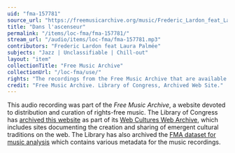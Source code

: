 ```yaml
---
uid: "fma-157781"
source_url: "https://freemusicarchive.org/music/Frederic_Lardon_feat_Laura_Palme/Jazz__la_cool_pour_les_vacances_sur_la_plage_ou__la_montagne_1678/Frederic_Lardon_feat_Laura_Palme_-_Jazz__la_cool_pour_les_vacances_sur_la_plage_ou__la_montagne_-_02_Dans_lascenseur_1375"
title: "Dans l'ascenseur"
permalink: "/items/loc-fma/fma-157781/"
stream_url: "/audio/items/loc-fma/fma-157781.mp3"
contributors: "Frederic Lardon feat Laura Palmée"
subjects: "Jazz | Unclassifiable | Chill-out"
layout: "item"
collectionTitle: "Free Music Archive"
collectionUrl: "/loc-fma/use/"
rights: "The recordings from the Free Music Archive that are available on Citizen DJ have a CC0 1.0 Universal License (Public Domain Dedication) which means you can copy, modify, distribute and perform the work, even for commercial purposes, all without asking permission."
credit: "Free Music Archive. Library of Congress, Archived Web Site."
---
```


This audio recording was part of the _Free Music Archive_, a website devoted to distribution and curation of rights-free music. The Library of Congress has [archived this website](https://www.loc.gov/item/lcwaN0026492/) as part of its [Web Cultures Web Archive](https://www.loc.gov/collections/web-cultures-web-archive/about-this-collection/), which includes sites documenting the creation and sharing of emergent cultural traditions on the web. The Library has also archived the [FMA dataset for music analysis](https://catalog.loc.gov/vwebv/search?searchCode=LCCN&searchArg=2018655052&searchType=1&permalink=y) which contains various metadata for the music recordings.